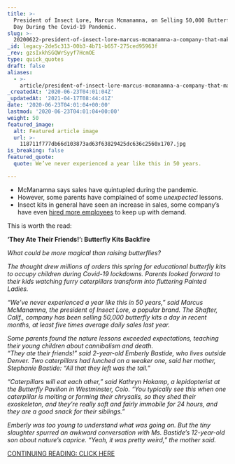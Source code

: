 ```yaml
---
title: >-
  President of Insect Lore, Marcus Mcmanamna, on Selling 50,000 Butterfly Kits a
  Day During the Covid-19 Pandemic.
slug: >-
  20200622-president-of-insect-lore-marcus-mcmanamna-a-company-that-makes-insect-kits-selling-50000-a-day-during-the-covid-19-pandemic
_id: legacy-2de5c313-00b3-4b71-b657-275ced95963f
_rev: gzsIxkhSGQWrSyyf7HcmOE
type: quick_quotes
draft: false
aliases:
  - >-
    article/president-of-insect-lore-marcus-mcmanamna-a-company-that-makes-insect-kits-selling-50000-a-day-during-the-covid-19-pandemic/
_createdAt: '2020-06-23T04:01:04Z'
_updatedAt: '2021-04-17T08:44:41Z'
date: '2020-06-23T04:01:04+00:00'
lastmod: '2020-06-23T04:01:04+00:00'
weight: 50
featured_image:
  alt: Featured article image
  url: >-
    118711f777db66d103873ad63f63829425dc636c2560x1707.jpg
is_breaking: false
featured_quote:
  quote: We’ve never experienced a year like this in 50 years.

---
```

* McManamna says sales have quintupled during the pandemic.
* However, some parents have complained of some *unexpected* lessons.
* Insect kits in general have seen an increase in sales, some company’s have even [hired more employees](https://www.nytimes.com/2020/05/26/realestate/coronavirus-caterpillar-kits-butterfly.html) to keep up with demand.

This is worth the read:

**‘They Ate Their Friends!’: Butterfly Kits Backfire**

_What could be more magical than raising butterflies?_

_The thought drew millions of orders this spring for educational butterfly kits to occupy children during Covid-19 lockdowns. Parents looked forward to their kids watching furry caterpillars transform into fluttering Painted Ladies._

_“We’ve never experienced a year like this in 50 years,” said Marcus McManamna, the president of Insect Lore, a popular brand. The Shafter, Calif., company has been selling 50,000 butterfly kits a day in recent months, at least five times average daily sales last year._

_Some parents found the nature lessons exceeded expectations, teaching their young children about cannibalism and death._  
_“They ate their friends!” said 2-year-old Emberly Bastide, who lives outside Denver. Two caterpillars had lunched on a weaker one, said her mother, Stephanie Bastide: “All that they left was the tail.”_

_“Caterpillars will eat each other,” said Kathryn Hokamp, a lepidopterist at the Butterfly Pavilion in Westminster, Colo. “You typically see this when one caterpillar is molting or forming their chrysalis, so they shed their exoskeleton, and they’re really soft and fairly immobile for 24 hours, and they are a good snack for their siblings.”_

_Emberly was too young to understand what was going on. But the tiny slaughter spurred an awkward conversation with Ms. Bastide’s 12-year-old son about nature’s caprice. “Yeah, it was pretty weird,” the mother said._

[CONTINUING READING: CLICK HERE](https://www.wsj.com/articles/they-ate-their-friends-butterfly-kits-backfire-11592838980?mod=hp_featst_pos5)